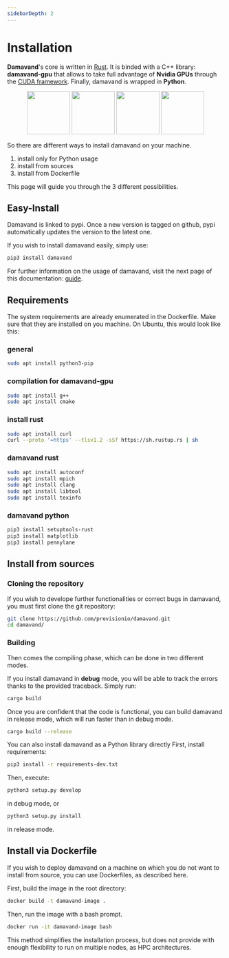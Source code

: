 ```yaml
---
sidebarDepth: 2
---
```


# Installation

**Damavand**'s core is written in [Rust](https://www.rust-lang.org/fr). It is binded with a C++ library: **damavand-gpu** that
allows to take full advantage of **Nvidia GPUs** through the [CUDA framework](https://developer.nvidia.com/cuda-zone).
Finally, damavand is wrapped in **Python**.

<p align="center">
  <img src="/damavand/rust_logo.png" width="100em" />
  <img src="/damavand/cpp_logo.png" width="100em" /> 
  <img src="/damavand/cuda_logo.png" width="100em" /> 
  <img src="/damavand/python_logo.png" width="100em" />
</p>

So there are different ways to install damavand on your machine.

1. install only for Python usage
2. install from sources
2. install from Dockerfile

This page will guide you through the 3 different possibilities.


## Easy-Install

Damavand is linked to pypi. Once a new version is tagged on github, pypi automatically updates the version to the
latest one.

If you wish to install damavand easily, simply use:

```bash
pip3 install damavand
```
For further information on the usage of damavand, visit the next page of this documentation: [guide](/guide).

## Requirements
The system requirements are already enumerated in the Dockerfile. Make
sure that they are installed on you machine. On Ubuntu, this would look like this:

### general
```bash
sudo apt install python3-pip
```

### compilation for damavand-gpu
```bash
sudo apt install g++
sudo apt install cmake
```

### install rust
```bash
sudo apt install curl
curl --proto '=https' --tlsv1.2 -sSf https://sh.rustup.rs | sh
```

### damavand rust
```bash
sudo apt install autoconf
sudo apt install mpich
sudo apt install clang
sudo apt install libtool
sudo apt install texinfo
```

### damavand python
```bash
pip3 install setuptools-rust
pip3 install matplotlib
pip3 install pennylane
```
## Install from sources

### Cloning the repository
If you wish to develope further functionalities or correct bugs in damavand, you must first clone the git repository:

```bash
git clone https://github.com/previsionio/damavand.git
cd damavand/
```

### Building
Then comes the compiling phase, which can be done in two different modes.

If you install damavand in **debug** mode, you will be able to track the errors thanks to the provided traceback.
Simply run:

```bash
cargo build
```

Once you are confident that the code is functional, you can build damavand in release mode, which will run faster than
in debug mode.

```bash
cargo build --release
```

You can also install damavand as a Python library directly
First, install requirements:

```bash
pip3 install -r requirements-dev.txt
```

Then, execute:
```bash
python3 setup.py develop
```
in debug mode, or 

```bash
python3 setup.py install
```
in release mode.

## Install via Dockerfile

If you wish to deploy damavand on a machine on which you do not want to install from source, you can use Dockerfiles, as
described here.

First, build the image in the root directory:
```bash
docker build -t damavand-image .
```

Then, run the image with a bash prompt.
```bash
docker run -it damavand-image bash
```

This method simplifies the installation process, but does not provide with enough flexibility to run on multiple nodes,
as HPC architectures.


